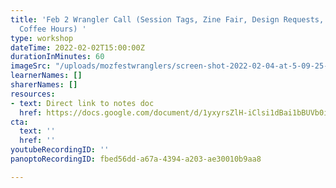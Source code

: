```yaml
---
title: 'Feb 2 Wrangler Call (Session Tags, Zine Fair, Design Requests, Facilitator
  Coffee Hours) '
type: workshop
dateTime: 2022-02-02T15:00:00Z
durationInMinutes: 60
imageSrc: "/uploads/mozfestwranglers/screen-shot-2022-02-04-at-5-09-25-pm.png"
learnerNames: []
sharerNames: []
resources:
- text: Direct link to notes doc
  href: https://docs.google.com/document/d/1yxyrsZlH-iClsi1dBai1bBUVb0iH4fzyIWxIotDMc58/edit#bookmark=id.65f7ievybkt
cta:
  text: ''
  href: ''
youtubeRecordingID: ''
panoptoRecordingID: fbed56dd-a67a-4394-a203-ae30010b9aa8

---
```

